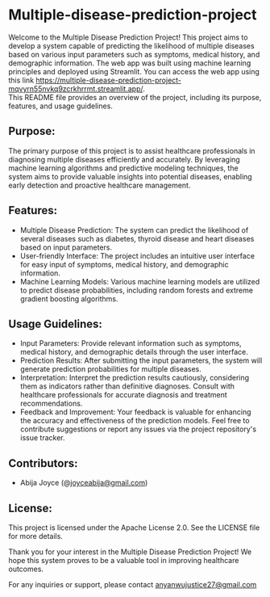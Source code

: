 # Multiple-disease-prediction-project

Welcome to the Multiple Disease Prediction Project! This project aims to develop a system capable of predicting the likelihood of multiple diseases based on various input parameters such as symptoms, medical history, and demographic information. The web app was built using machine learning principles and deployed using Streamlit. You can access the web app using this link https://multiple-disease-prediction-project-mqvyrn55nvkq9zcrkhrrmt.streamlit.app/. <br>
This README file provides an overview of the project, including its purpose, features, and usage guidelines.

## Purpose:
The primary purpose of this project is to assist healthcare professionals in diagnosing multiple diseases efficiently and accurately. By leveraging machine learning algorithms and predictive modeling techniques, the system aims to provide valuable insights into potential diseases, enabling early detection and proactive healthcare management.

## Features:
- Multiple Disease Prediction: The system can predict the likelihood of several diseases such as diabetes, thyroid disease and heart diseases based on input parameters.
-  User-friendly Interface: The project includes an intuitive user interface for easy input of symptoms, medical history, and demographic information.
- Machine Learning Models:  Various machine learning models are utilized to predict disease probabilities, including random forests and extreme gradient boosting algorithms.

## Usage Guidelines:
-  Input Parameters: Provide relevant information such as symptoms, medical history, and demographic details through the user interface.
-  Prediction Results:  After submitting the input parameters, the system will generate prediction probabilities for multiple diseases.
- Interpretation:  Interpret the prediction results cautiously, considering them as indicators rather than definitive diagnoses. Consult with healthcare professionals for accurate diagnosis and treatment recommendations.
-  Feedback and Improvement:  Your feedback is valuable for enhancing the accuracy and effectiveness of the prediction models. Feel free to contribute suggestions or report any issues via the project repository's issue tracker.

## Contributors:
- Abija Joyce (@joyceabija@gmail.com)

## License:
This project is licensed under the Apache License 2.0. See the LICENSE file for more details.

Thank you for your interest in the Multiple Disease Prediction Project! We hope this system proves to be a valuable tool in improving healthcare outcomes.

For any inquiries or support, please contact anyanwujustice27@gmail.com


